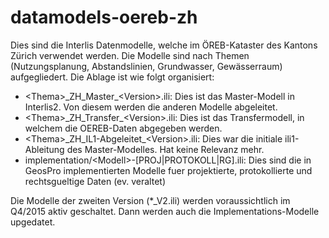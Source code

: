 # datamodels-oereb-zh
Dies sind die Interlis Datenmodelle, welche im ÖREB-Kataster des Kantons Zürich verwendet werden. Die Modelle sind nach Themen (Nutzungsplanung, Abstandslinien, Grundwasser, Gewässerraum) aufgegliedert. Die Ablage ist wie folgt organisiert:
- \<Thema\>\_ZH\_Master\_\<Version\>.ili: Dies ist das Master-Modell in Interlis2. Von diesem werden die anderen Modelle abgeleitet.
- \<Thema\>\_ZH\_Transfer\_\<Version\>.ili: Dies ist das Transfermodell, in welchem die OEREB-Daten abgegeben werden.
- \<Thema\>\_ZH\_IL1-Abgeleitet\_\<Version\>.ili: Dies war die initiale ili1-Ableitung des Master-Modelles. Hat keine Relevanz mehr.
- implementation/\<Modell\>-[PROJ|PROTOKOLL|RG].ili: Dies sind die in GeosPro implementierten Modelle fuer projektierte, protokollierte und rechtsgueltige Daten (ev. veraltet)

Die Modelle der zweiten Version (*_V2.ili) werden voraussichtlich im Q4/2015 aktiv geschaltet. Dann werden auch die Implementations-Modelle upgedatet.